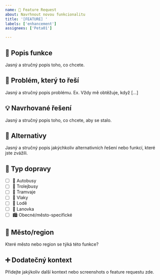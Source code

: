 ```yaml
---
name: 🚀 Feature Request
about: Navrhnout novou funkcionalitu
title: '[FEATURE] '
labels: ['enhancement']
assignees: ['Peta01']

---
```


## 🚀 Popis funkce
Jasný a stručný popis toho, co chcete.

## 🤔 Problém, který to řeší
Jasný a stručný popis problému. Ex. Vždy mě obtěžuje, když [...]

## 💡 Navrhované řešení
Jasný a stručný popis toho, co chcete, aby se stalo.

## 🔄 Alternativy
Jasný a stručný popis jakýchkoliv alternativních řešení nebo funkcí, které jste zvážili.

## 🚌 Typ dopravy
- [ ] 🚌 Autobusy
- [ ] 🚎 Trolejbusy  
- [ ] 🚋 Tramvaje
- [ ] 🚆 Vlaky
- [ ] 🚢 Lodě
- [ ] 🚠 Lanovka
- [ ] 🏙️ Obecné/město-specifické

## 📍 Město/region
Které město nebo region se týká této funkce?

## ➕ Dodatečný kontext
Přidejte jakýkoliv další kontext nebo screenshots o feature requestu zde.